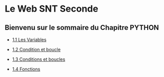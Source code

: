 
# Le Web SNT Seconde

Bienvenu sur le sommaire du Chapitre PYTHON
--

- [1.1 Les Variables](./LANGAGES.md)  
 
- [1.2 Condition et boucle ](./OPERATEUR.md)  
 
- [1.3 Conditions et boucles](./IF.md)

- [1.4 Fonctions](./FONCTIONS.md)
